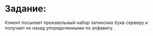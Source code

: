 # Задание:
Клиент посылает произвольный набор латинских букв серверу и получает их назад упорядоченными по алфавиту.
